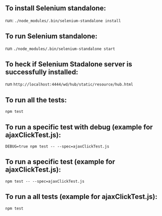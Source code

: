 ## To install Selenium standalone:

run: `./node_modules/.bin/selenium-standalone install`

## To run Selenium standalone:

run `./node_modules/.bin/selenium-standalone start`

## To heck if Selenium Stadalone server is successfully installed:

run `http://localhost:4444/wd/hub/static/resource/hub.html`

## To run all the tests:

`npm test`

## To run a specific test with debug (example for ajaxClickTest.js):

`DEBUG=true npm test -- --spec=ajaxClickTest.js`

## To run a specific test (example for ajaxClickTest.js):

`npm test -- --spec=ajaxClickTest.js`

## To run a all tests (example for ajaxClickTest.js):

`npm test`

